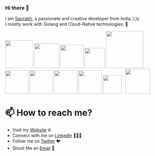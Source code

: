 ### Hi there 👋

<!--
**itsksaurabh/itsksaurabh** is a ✨ _special_ ✨ repository because its `README.md` (this file) appears on your GitHub profile.
-->

I am [Saurabh](https://www.kumar-saurabh.com/), a passionate and creative developer from India.🇮🇳 <br>
I mostly work with Golang and Cloud-Native technologies. 🚀


<p float="left">
  <img src="https://raw.githubusercontent.com/itsksaurabh/itsksaurabh/master/assets/golang.gif"  height="90" />
  <img src="https://raw.githubusercontent.com/itsksaurabh/itsksaurabh/master/assets/docker.gif"  height="80" /> 
  <img src="https://raw.githubusercontent.com/itsksaurabh/itsksaurabh/master/assets/k8s.gif"  height="75" />
  <img src="https://raw.githubusercontent.com/itsksaurabh/itsksaurabh/master/assets/cicd.gif"  height="65" />
  <img src="https://raw.githubusercontent.com/itsksaurabh/itsksaurabh/master/assets/terraform.gif" width="120" />
  <img src="https://raw.githubusercontent.com/itsksaurabh/itsksaurabh/master/assets/helm.gif"  height="75" />
  <img src="https://raw.githubusercontent.com/itsksaurabh/itsksaurabh/master/assets/grpc.gif"  height="75" />
  <img src="https://raw.githubusercontent.com/itsksaurabh/itsksaurabh/master/assets/do.gif"  height="75" />
  <img src="https://raw.githubusercontent.com/itsksaurabh/itsksaurabh/master/assets/aws.gif"  height="75" />
  <img src="https://raw.githubusercontent.com/itsksaurabh/itsksaurabh/master/assets/grafana.gif" height="60" />&nbsp;&nbsp;
  <img src="https://raw.githubusercontent.com/itsksaurabh/itsksaurabh/master/assets/prometheus.gif" height="80" />
</p>


# 📫 How to reach me?

 - Visit my [Website](www.kumar-saurabh.com) 🌐
 - Connect with me on [LinkedIn](https://www.linkedin.com/in/itsksaurabh/) 👨🏻‍💻
 - Follow me on [Twitter](https://twitter.com/itsksaurabh) 🐦
 - Shoot Me an [Email](mailto:itsksaurabh@gmail.com) 💌
